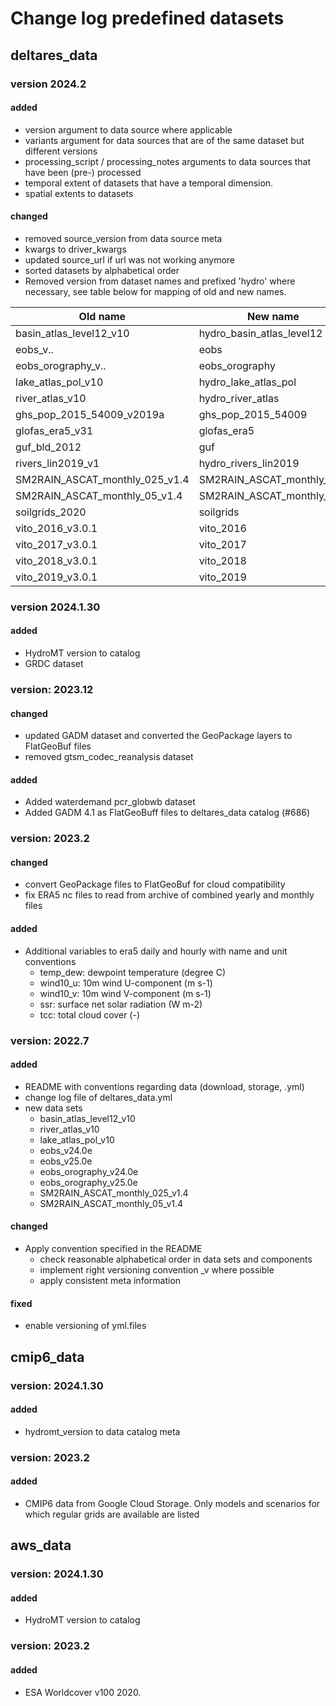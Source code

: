 # Change log predefined datasets

## deltares_data

### version 2024.2

#### added
- version argument to data source where applicable
- variants argument for data sources that are of the same dataset but different versions
- processing_script / processing_notes arguments to data sources that have been (pre-) processed
- temporal extent of datasets that have a temporal dimension.
- spatial extents to datasets

#### changed
- removed source_version from data source meta
- kwargs to driver_kwargs
- updated source_url if url was not working anymore
- sorted datasets by alphabetical order
- Removed version from dataset names and prefixed 'hydro' where necessary, see table below for mapping of old and new names.

| Old name                       | New name                  |
|--------------------------------|---------------------------|
| basin_atlas_level12_v10        | hydro_basin_atlas_level12 |
| eobs_v..                       | eobs                      |
| eobs_orography_v..             | eobs_orography            |
| lake_atlas_pol_v10             | hydro_lake_atlas_pol      |
| river_atlas_v10                | hydro_river_atlas         |
| ghs_pop_2015_54009_v2019a      | ghs_pop_2015_54009        |
| glofas_era5_v31                | glofas_era5               |
| guf_bld_2012                   | guf                       |
| rivers_lin2019_v1              | hydro_rivers_lin2019      |
| SM2RAIN_ASCAT_monthly_025_v1.4 | SM2RAIN_ASCAT_monthly_025 |
| SM2RAIN_ASCAT_monthly_05_v1.4  | SM2RAIN_ASCAT_monthly_05  |
| soilgrids_2020                 | soilgrids                 |
| vito_2016_v3.0.1               | vito_2016                 |
| vito_2017_v3.0.1               | vito_2017                 |
| vito_2018_v3.0.1               | vito_2018                 |
| vito_2019_v3.0.1               | vito_2019                 |


### version 2024.1.30

#### added
- HydroMT version to catalog
- GRDC dataset


### version: 2023.12

#### changed
- updated GADM dataset and converted the GeoPackage layers to FlatGeoBuf files
- removed gtsm_codec_reanalysis dataset

#### added
- Added waterdemand pcr_globwb dataset
- Added GADM 4.1 as FlatGeoBuff files to deltares_data catalog (#686)


### version: 2023.2

#### changed
- convert GeoPackage files to FlatGeoBuf for cloud compatibility
- fix ERA5 nc files to read from archive of combined yearly and monthly files

#### added
- Additional variables to era5 daily and hourly with name and unit conventions
	- temp_dew: dewpoint temperature (degree C)
	- wind10_u: 10m wind U-component (m s-1)
	- wind10_v: 10m wind V-component (m s-1)
	- ssr: surface net solar radiation (W m-2)
	- tcc: total cloud cover (-)


### version: 2022.7

#### added

- README with conventions regarding data (download, storage, .yml)
- change log file of deltares_data.yml
- new data sets
	- basin_atlas_level12_v10
	- river_atlas_v10
	- lake_atlas_pol_v10
	- eobs_v24.0e
	- eobs_v25.0e
	- eobs_orography_v24.0e
	- eobs_orography_v25.0e
	- SM2RAIN_ASCAT_monthly_025_v1.4
	- SM2RAIN_ASCAT_monthly_05_v1.4

#### changed
- Apply convention specified in the README
	- check reasonable alphabetical order in data sets and components
	- implement right versioning convention _v where possible
	- apply consistent meta information

#### fixed
- enable versioning of yml.files

## cmip6_data

### version: 2024.1.30

#### added
- hydromt_version to data catalog meta


### version: 2023.2

#### added
- CMIP6 data from Google Cloud Storage. Only models and scenarios for which regular grids are available are listed

## aws_data

### version: 2024.1.30

#### added
- HydroMT version to catalog

### version: 2023.2

#### added
- ESA Worldcover v100 2020.
